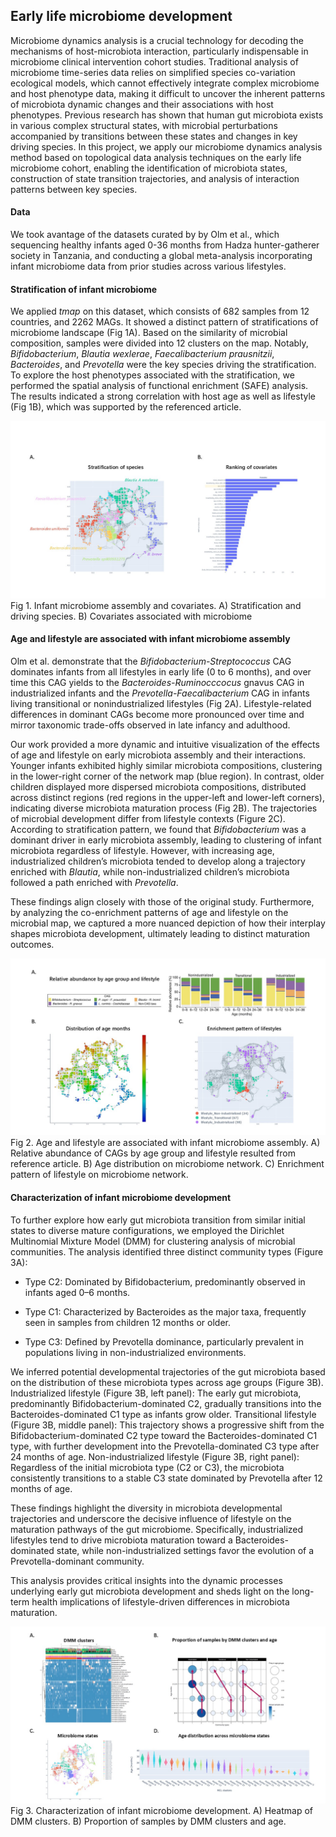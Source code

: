 ## Early life microbiome development

Microbiome dynamics analysis is a crucial technology for decoding the mechanisms of host-microbiota interaction, particularly indispensable in microbiome clinical intervention cohort studies. Traditional analysis of microbiome time-series data relies on simplified species co-variation ecological models, which cannot effectively integrate complex microbiome and host phenotype data, making it difficult to uncover the inherent patterns of microbiota dynamic changes and their associations with host phenotypes. Previous research has shown that human gut microbiota exists in various complex structural states, with microbial perturbations accompanied by transitions between these states and changes in key driving species. In this project, we apply our microbiome dynamics analysis method based on topological data analysis techniques on the early life microbiome cohort, enabling the identification of microbiota states, construction of state transition trajectories, and analysis of interaction patterns between key species.

#### Data

We took avantage of the datasets curated by by Olm et al., which sequencing healthy infants aged 0-36 months from Hadza hunter-gatherer society in Tanzania, and conducting a global meta-analysis incorporating infant microbiome data from prior studies across various lifestyles.

#### Stratification of infant microbiome

We applied _tmap_ on this dataset, which consists of 682 samples from 12 countries, and 2262 MAGs. It showed a distinct pattern of stratifications of microbiome landscape (Fig 1A). Based on the similarity of microbial composition, samples were divided into 12 clusters on the map. Notably, _Bifidobacterium_, _Blautia wexlerae_, _Faecalibacterium prausnitzii_, _Bacteroides_, and _Prevotella_ were the key species driving the stratification. To explore the host phenotypes associated with the stratification, we performed the spatial analysis of functional enrichment (SAFE) analysis. The results indicated a strong correlation with host age as well as lifestyle (Fig 1B), which was supported by the referenced article.

![fig1](./figures/fig1.JPG)
Fig 1. Infant microbiome assembly and covariates. A) Stratification and driving species. B) Covariates associated with microbiome

#### Age and lifestyle are associated with infant microbiome assembly

Olm et al. demonstrate that the _Bifidobacterium-Streptococcus_ CAG dominates infants from all lifestyles in early life (0 to 6 months), and over time this CAG yields to the _Bacteroides-Ruminocccocus_ gnavus CAG in industrialized infants and the _Prevotella-Faecalibacterium_ CAG in infants living transitional or nonindustrialized lifestyles (Fig 2A). Lifestyle-related differences in dominant CAGs become more pronounced over time and mirror taxonomic trade-offs observed in late infancy and adulthood.

Our work provided a more dynamic and intuitive visualization of the effects of age and lifestyle on early microbiota assembly and their interactions. Younger infants exhibited highly similar microbiota compositions, clustering in the lower-right corner of the network map (blue region). In contrast, older children displayed more dispersed microbiota compositions, distributed across distinct regions (red regions in the upper-left and lower-left corners), indicating diverse microbiota maturation process (Fig 2B). The trajectories of microbial development differ from lifestyle contexts (Figure 2C). According to stratification pattern, we found that _Bifidobacterium_ was a dominant driver in early microbiota assembly, leading to clustering of infant microbiota regardless of lifestyle. However, with increasing age, industrialized children’s microbiota tended to develop along a trajectory enriched with _Blautia_, while non-industrialized children’s microbiota followed a path enriched with _Prevotella_.

These findings align closely with those of the original study. Furthermore, by analyzing the co-enrichment patterns of age and lifestyle on the microbial map, we captured a more nuanced depiction of how their interplay shapes microbiota development, ultimately leading to distinct maturation outcomes.

![fig2](./figures/fig2.JPG)
Fig 2. Age and lifestyle are associated with infant microbiome assembly. A) Relative abundance of CAGs by age group and lifestyle resulted from reference article. B) Age distribution on microbiome network. C) Enrichment pattern of lifestyle on microbiome network.

#### Characterization of infant microbiome development

To further explore how early gut microbiota transition from similar initial states to diverse mature configurations, we employed the Dirichlet Multinomial Mixture Model (DMM) for clustering analysis of microbial communities. The analysis identified three distinct community types (Figure 3A):

* Type C2: Dominated by Bifidobacterium, predominantly observed in infants aged 0–6 months.

* Type C1: Characterized by Bacteroides as the major taxa, frequently seen in samples from children 12 months or older.

* Type C3: Defined by Prevotella dominance, particularly prevalent in populations living in non-industrialized environments.

We inferred potential developmental trajectories of the gut microbiota based on the distribution of these microbiota types across age groups (Figure 3B). Industrialized lifestyle (Figure 3B, left panel): The early gut microbiota, predominantly Bifidobacterium-dominated C2, gradually transitions into the Bacteroides-dominated C1 type as infants grow older. Transitional lifestyle (Figure 3B, middle panel): This trajectory shows a progressive shift from the Bifidobacterium-dominated C2 type toward the Bacteroides-dominated C1 type, with further development into the Prevotella-dominated C3 type after 24 months of age. Non-industrialized lifestyle (Figure 3B, right panel): Regardless of the initial microbiota type (C2 or C3), the microbiota consistently transitions to a stable C3 state dominated by Prevotella after 12 months of age.

These findings highlight the diversity in microbiota developmental trajectories and underscore the decisive influence of lifestyle on the maturation pathways of the gut microbiome. Specifically, industrialized lifestyles tend to drive microbiota maturation toward a Bacteroides-dominated state, while non-industrialized settings favor the evolution of a Prevotella-dominant community.

This analysis provides critical insights into the dynamic processes underlying early gut microbiota development and sheds light on the long-term health implications of lifestyle-driven differences in microbiota maturation.

![fig3](./figures/fig3.JPG)
Fig 3. Characterization of infant microbiome development. A) Heatmap of DMM clusters. B) Proportion of samples by DMM clusters and age.

